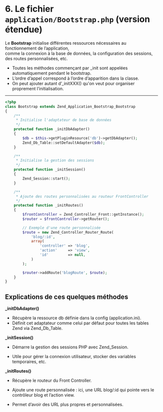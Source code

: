 # 6. Le fichier `application/Bootstrap.php` (version étendue)

Le **Bootstrap** initialise différentes ressources nécessaires au fonctionnement de l’application,  
comme la connexion à la base de données, la configuration des sessions, des routes personnalisées, etc.
- Toutes les méthodes commençant par _init sont appelées automatiquement pendant le bootstrap.
- L’ordre d’appel correspond à l’ordre d’apparition dans la classe.
- On peut ajouter autant d’_initXXX() qu'on veut pour organiser proprement l’initialisation.

---

```php
<?php
class Bootstrap extends Zend_Application_Bootstrap_Bootstrap
{
    /**
     * Initialise l'adaptateur de base de données
     */
    protected function _initDbAdapter()
    {
        $db = $this->getPluginResource('db')->getDbAdapter();
        Zend_Db_Table::setDefaultAdapter($db);
    }

    /**
     * Initialise la gestion des sessions
     */
    protected function _initSession()
    {
        Zend_Session::start();
    }

    /**
     * Ajoute des routes personnalisées au routeur FrontController
     */
    protected function _initRoutes()
    {
        $frontController = Zend_Controller_Front::getInstance();
        $router = $frontController->getRouter();

        // Exemple d'une route personnalisée
        $route = new Zend_Controller_Router_Route(
            'blog/:id',
            array(
                'controller' => 'blog',
                'action'     => 'view',
                'id'         => null,
            )
        );

        $router->addRoute('blogRoute', $route);
    }
}

```

## Explications de ces quelques méthodes
**_initDbAdapter()**
- Récupère la ressource db définie dans la config (application.ini).
- Définit cet adaptateur comme celui par défaut pour toutes les tables Zend via Zend_Db_Table.

**_initSession()**
- Démarre la gestion des sessions PHP avec Zend_Session.

- Utile pour gérer la connexion utilisateur, stocker des variables temporaires, etc.

**_initRoutes()**
- Récupère le routeur du Front Controller.

- Ajoute une route personnalisée : ici, une URL blog/:id qui pointe vers le contrôleur blog et l’action view.

- Permet d’avoir des URL plus propres et personnalisées.

